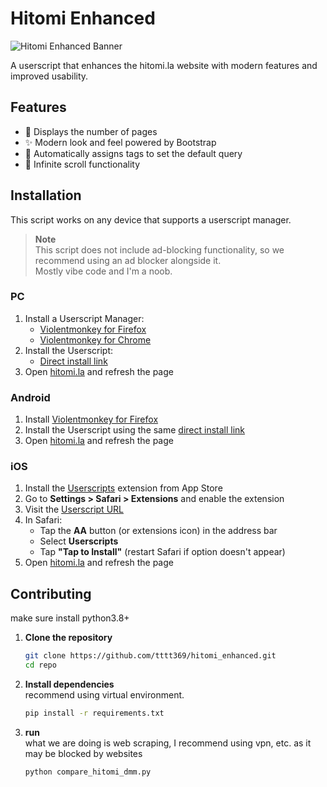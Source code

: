 # Hitomi Enhanced

![Hitomi Enhanced Banner](https://i.imgur.com/OUUI72L.png)

A userscript that enhances the hitomi.la website with modern features and improved usability.

## Features

- 📃 Displays the number of pages
- ✨ Modern look and feel powered by Bootstrap
- 📌 Automatically assigns tags to set the default query
- 🔄 Infinite scroll functionality

## Installation

This script works on any device that supports a userscript manager.

> **Note**  
> This script does not include ad-blocking functionality, so we recommend using an ad blocker alongside it.
> <br>
> Mostly vibe code and I'm a noob.

### PC

1. Install a Userscript Manager:
   - [Violentmonkey for Firefox](https://addons.mozilla.org/en-US/firefox/addon/violentmonkey/)
   - [Violentmonkey for Chrome](https://chromewebstore.google.com/detail/violentmonkey/jinjaccalgkegednnccohejagnlnfdag)
2. Install the Userscript:
   - [Direct install link](https://github.com/tttt369/hitomi_enhanced/raw/refs/heads/master/my-script.user.js)
3. Open [hitomi.la](https://hitomi.la) and refresh the page

### Android

1. Install [Violentmonkey for Firefox](https://addons.mozilla.org/en-US/firefox/addon/violentmonkey/)
2. Install the Userscript using the same [direct install link](https://github.com/tttt369/hitomi_enhanced/raw/refs/heads/master/my-script.user.js)
3. Open [hitomi.la](https://hitomi.la) and refresh the page

### iOS

1. Install the [Userscripts](https://itunes.apple.com/us/app/userscripts/id1463298887) extension from App Store
2. Go to **Settings > Safari > Extensions** and enable the extension
3. Visit the [Userscript URL](https://github.com/tttt369/hitomi_enhanced/raw/refs/heads/master/my-script.user.js)
4. In Safari:
   - Tap the **AA** button (or extensions icon) in the address bar
   - Select **Userscripts**
   - Tap **"Tap to Install"** (restart Safari if option doesn't appear)
5. Open [hitomi.la](https://hitomi.la) and refresh the page

## Contributing
make sure install python3.8+
1. **Clone the repository**
   ```bash
   git clone https://github.com/tttt369/hitomi_enhanced.git
   cd repo
2. **Install dependencies**
   <br>
   recommend using virtual environment.
   ```bash
   pip install -r requirements.txt
3. **run**
   <br>
   what we are doing is web scraping, I recommend using vpn, etc. as it may be blocked by websites
    ```bash
    python compare_hitomi_dmm.py
